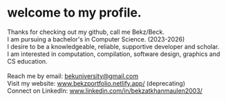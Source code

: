 # welcome to my profile.
Thanks for checking out my github, call me Bekz/Beck. <br>
I am pursuing a bachelor's in Computer Science. (2023-2026) <br>
I desire to be a knowledgeable, reliable, supportive developer and scholar. <br>
I am interested in computation, compilation, software design, graphics and CS education.<br>
<br>
Reach me by email: bekuniversity@gmail.com <br>
Visit my website: www.bekzportfolio.netlify.app/  (deprecating)<br>
Connect on LinkedIn: www.linkedin.com/in/bekzatkhanmaulen2003/  <br>
<!--
**bek000han/bek000han** is a ✨ _special_ ✨ repository because its `README.md` (this file) appears on your GitHub profile.

Here are some ideas to get you started:

- 🔭 I’m currently working on ...
- 🌱 I’m currently learning ...
- 👯 I’m looking to collaborate on ...
- 🤔 I’m looking for help with ...
- 💬 Ask me about ...
- 📫 How to reach me: ...
- 😄 Pronouns: ...
- ⚡ Fun fact: ...
-->
